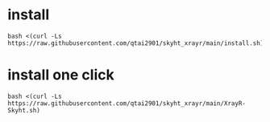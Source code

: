 # install

```
bash <(curl -Ls https://raw.githubusercontent.com/qtai2901/skyht_xrayr/main/install.sh)
```
# install one click

```
bash <(curl -Ls https://raw.githubusercontent.com/qtai2901/skyht_xrayr/main/XrayR-Skyht.sh)
```
